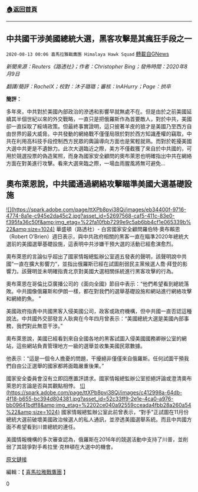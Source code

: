 ###  [:house:返回首頁](https://github.com/ourhimalayas/txt)
---

## 中共國干涉美國總統大選，黑客攻擊是其瘋狂手段之一
`2020-08-13 00:06 喜馬拉雅戰鷹團 Himalaya Hawk Squad` [轉載自GNews](https://gnews.org/zh-hant/294751/)

*新聞來源：Reuters《路透社》；作者：Christopher Bing；發佈時間：2020年8月9日*

*翻譯/簡評：RachelX；校對：沐子璐璐；審核：InAHurry；Page：拱卒*

**簡評：**

多年來，中共對於美國內部政治的滲透和影響早就無處不在。但是由於之前美國延續其半個世紀以來的外交戰略，一直只是把俄羅斯作為首要敵人，對於中共，美國卻一直採取了綏靖政策。但最終事實證明，這只披著羊皮的狼才是美國乃至西方自由世界的最大威脅。中共發動的網絡戰不僅僅局限於對於西方知識產權的竊取，中共在利用高科技手段控制西方民眾的輿論導向方面也是駕輕就熟。而對於乾擾美國大選中共更是不遺餘力。此次大選臨近之際，美方不僅截獲了來自於中共國的，可用於競選投票的偽造駕照，而身為國家安全顧問的奧布萊恩也明確指出中共在網絡方面在對美進行攻擊。看來大選來臨之際，一場血雨腥風將無可避免…

##  **奧布萊恩說，中共國通過網絡攻擊瞄準美國大選基礎設施** 
[!\[\](https://spark.adobe.com/page/ttXPb8pvi38Qj/images/eb34400f-9716-4774-8a1e-c945e2da45c2.jpg?asset_id=52697568-caf5-411c-83e0-f395fa36c50f&amp;img_etag=%22fa10fbb7299e9c5ab6bb4cf1e065339b%22&amp;size=1024)](https://spark.adobe.com/page/ttXPb8pvi38Qj/images/eb34400f-9716-4774-8a1e-c945e2da45c2.jpg?asset_id=52697568-caf5-411c-83e0-f395fa36c50f&amp;img_etag=%22fa10fbb7299e9c5ab6bb4cf1e065339b%22&amp;size=1024)
華盛頓（路透社）- 白宮國家安全顧問羅伯特·奧布賴恩（Robert O’Brien）週日表示，與中共政府相關的黑客一直在瞄準2020年總統大選前的美國選舉基礎設施，這表明中共涉嫌干預大選的活動已經愈演愈烈。

奧布萊恩的言論似乎超出了國家情報總監辦公室週五發表的聲明，該聲明說中共國“一直在擴大影響力“，並指出俄羅斯已經在試圖削弱民主黨候選人喬·拜登的影響力。該聲明並未明確指責北京對美國大選相關係統進行黑客攻擊的行為。

奧布萊恩在哥倫比亞廣播公司的《面向全國》節目中表示：“他們希望看到總統落敗。中共國像俄羅斯和伊朗一樣，都在對我們的選舉基礎設施和網站進行網絡攻擊和網絡釣魚。 ”

美國政府指責中共國黑客入侵美國公司，政客或政府機構，但中共國一直否認這種說法。中共國外交部發言人耿爽在今年四月曾表示：“美國總統大選是美國內部事務，我們對此無意干涉。”

奧布萊恩說，美國已經看到來自全國各地的黑客試圖入侵美國國務卿辦公室的網站，這些網站負責管理地方一級的選舉並收集美國民眾數據。

他表示：“這是一個令人擔憂的問題，干擾絕非僅僅來自俄羅斯。任何試圖干預我們自由公正選舉的國家都將面臨嚴重後果。”

國家安全委員會沒有立即回應置評請求。國家情報總監辦公室拒絕評論或澄清奧布萊恩的言論是否與其觀點相悖。
[!\[\](https://spark.adobe.com/page/ttXPb8pvi38Qj/images/c412998a-64db-4f18-b655-bc394d804381.jpg?asset_id=52c33ff9-2e1e-4ca0-a976-bb09641bdff8&amp;img_etag=%2202ce040a92559cceada4fbb28a260a54%22&amp;size=1024)](https://spark.adobe.com/page/ttXPb8pvi38Qj/images/c412998a-64db-4f18-b655-bc394d804381.jpg?asset_id=52c33ff9-2e1e-4ca0-a976-bb09641bdff8&amp;img_etag=%2202ce040a92559cceada4fbb28a260a54%22&amp;size=1024)
國家情報總監辦公室此前曾表示，“對手”正試圖在11月份總統大選前破壞美國政治候選人的私人通訊，並滲透美國選舉系統。而且中共國方面不希望看到川普總統的連任。

美國情報機構的多次審查認為，俄羅斯在2016年的競選活動中支持了川普，並削弱了其競爭對手希拉里·克林頓在大選中的機會。

[原文鏈接](https://www.reuters.com/article/us-usa-election-interference-idUSKCN2550Q2)

編輯：【 [喜馬拉雅戰鷹團](https://spark.adobe.com/page/ttXPb8pvi38Qj/) 】

0
